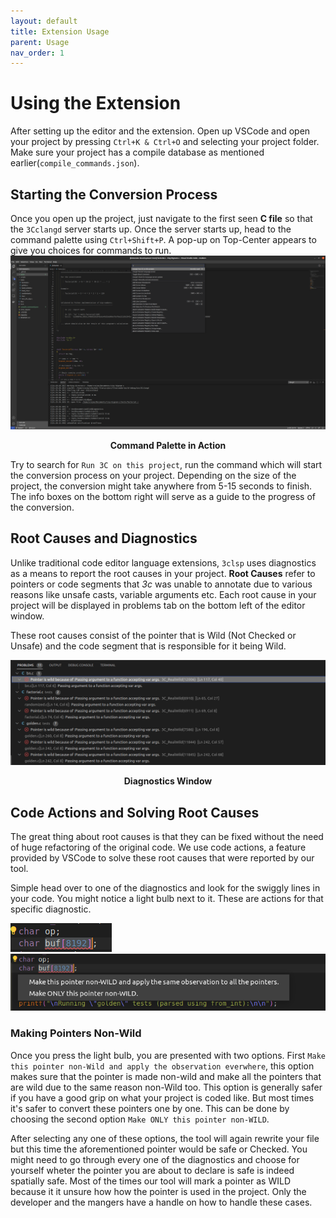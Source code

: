 ```yaml
---
layout: default
title: Extension Usage
parent: Usage
nav_order: 1
---
```


# [](#header-1)Using the Extension

After setting up the editor and the extension. Open up VSCode and open your project by pressing `Ctrl+K & Ctrl+O` and selecting your project folder. Make sure your project has a compile database as mentioned earlier(`compile_commands.json`).

## [](#header-2) Starting the Conversion Process

Once you open up the project, just navigate to the first seen **C file** so that the `3Cclangd` server starts up. Once the server starts up, head to the command palette using `Ctrl+Shift+P`. A pop-up on Top-Center appears to give you choices for commands to run. 
![](../../assets/images/command-palette.png)

<figcaption align = "center"><b>Command Palette in Action</b></figcaption>

Try to search for `Run 3C on this project`, run the command which will start the conversion process on your project. Depending on the size of the project, the conversion might take anywhere from 5-15 seconds to finish. The info boxes on the bottom right will serve as a guide to the progress of the conversion.

## [](#header-2) Root Causes and Diagnostics

Unlike traditional code editor language extensions, `3clsp` uses diagnostics as a means to report the root causes in your project. **Root Causes** refer to pointers or code segments that *3c* was unable to annotate due to various reasons like unsafe casts, variable arguments etc. Each root cause in your project will be displayed in problems tab on the bottom left of the editor window.

These root causes consist of the pointer that is Wild (Not Checked or Unsafe) and the code segment that is responsible for it being Wild.

![](../../assets/images/diagnostics.png)
<figcaption align = "center"><b>Diagnostics Window</b></figcaption>


## [](#header-2) Code Actions and Solving Root Causes

The great thing about root causes is that they can be fixed without the need of huge refactoring of the original code. We use code actions, a feature provided by VSCode to solve these root causes that were reported by our tool.

Simple head over to one of the diagnostics and look for the swiggly lines in your code. You might notice a light bulb next to it. These are actions for that specific diagnostic.

![](../../assets/images/lightbulb.png)
![](../../assets/images/best-code-actions.png)

### [](#header-3)Making Pointers Non-Wild

Once you press the light bulb, you are presented with two options. First `Make this pointer non-Wild and apply the observation everwhere`, this option makes sure that the pointer is made non-wild and make all the pointers that are wild due to the same reason non-Wild too. This option is generally safer if you have a good grip on what your project is coded like. But most times it's safer to convert these pointers one by one. This can be done by choosing the second option `Make ONLY this pointer non-WILD`.

After selecting any one of these options, the tool will again rewrite your file but this time the aforementioned pointer would be safe or Checked. You might need to go through every one of the diagnostics and choose for yourself wheter the pointer you are about to declare is safe is indeed spatially safe. Most of the times our tool will mark a pointer as WILD because it it unsure how how the pointer is used in the project. Only the developer and the mangers have a handle on how to handle these cases.

